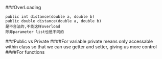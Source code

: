 ###OverLoading

	public int distance(double a, double b)
	public double distance(double a, double b)
	是不合法的,不能这样overload
	除非parameter list也是不同的

###Public vs Private
####For variable
	private means only accessable within class
	so that we can use getter and setter, giving us more control
####For functions
